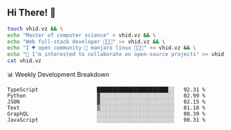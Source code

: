 ## Hi There! 👋

```sh
touch vhid.vz && \
echo "Master of computer science" > vhid.vz && \
echo "Web full-stack developer 🙈🙉🙊" >> vhid.vz && \
echo "I ♥️ open community 🎯 manjaro linux 🎉🐍🥳" >> vhid.vz && \
echo "👯 I’m interested to collaborate on open-source projects" >> vhid.vz && \
cat vhid.vz
```
:bar_chart: Weekly Development Breakdown

<!--START_SECTION:waka-->

```text
TypeScript                   ███████████████████████░░   92.31 %
Python                       ▓░░░░░░░░░░░░░░░░░░░░░░░░   02.99 %
JSON                         ▓░░░░░░░░░░░░░░░░░░░░░░░░   02.15 %
Text                         ▒░░░░░░░░░░░░░░░░░░░░░░░░   01.18 %
GraphQL                      ░░░░░░░░░░░░░░░░░░░░░░░░░   00.39 %
JavaScript                   ░░░░░░░░░░░░░░░░░░░░░░░░░   00.31 %
```

<!--END_SECTION:waka-->
